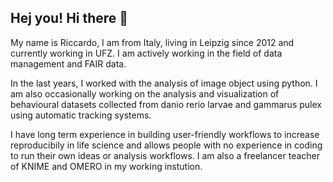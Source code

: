 ## Hej you! Hi there 👋
My name is Riccardo, I am from Italy, living in Leipzig since 2012 and currently working in UFZ. I am actively working in the field of data management and FAIR data. 

In the last years, I worked with the analysis of image object using python. I am also occasionally working on the analysis and visualization of behavioural datasets collected from danio rerio larvae and gammarus pulex using automatic tracking systems.

I  have long term experience in building user-friendly workflows to increase reproducibily in life science and allows people with no experience in coding to run their own ideas or analysis workflows. I am also a freelancer teacher of KNIME and OMERO in my working instution.
